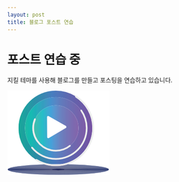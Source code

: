 ```yaml
---
layout: post
title: 블로그 포스트 연습
---
```


# 포스트 연습 중
지킬 테마를 사용해 블로그를 만들고 포스팅을 연습하고 있습니다.

![로고 이미지](/images/logo.png)
